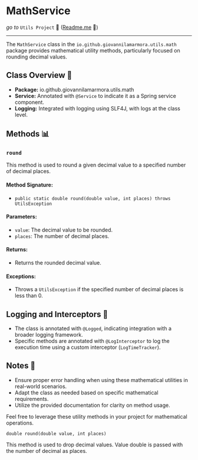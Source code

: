 # MathService

_go to_ `Utils Project` 🚀 ([Readme.me](../../../../../../../../README.md) 📄)

---

The `MathService` class in the `io.github.giovannilamarmora.utils.math` package provides mathematical utility methods,
particularly focused on rounding decimal values.

## Class Overview 🧮

- **Package:** io.github.giovannilamarmora.utils.math
- **Service:** Annotated with `@Service` to indicate it as a Spring service component.
- **Logging:** Integrated with logging using SLF4J, with logs at the class level.

## Methods 📊

### `round`

This method is used to round a given decimal value to a specified number of decimal places.

#### Method Signature:

- `public static double round(double value, int places) throws UtilsException`

#### Parameters:

- `value`: The decimal value to be rounded.
- `places`: The number of decimal places.

#### Returns:

- Returns the rounded decimal value.

#### Exceptions:

- Throws a `UtilsException` if the specified number of decimal places is less than 0.

## Logging and Interceptors 📝

- The class is annotated with `@Logged`, indicating integration with a broader logging framework.
- Specific methods are annotated with `@LogInterceptor` to log the execution time using a custom
  interceptor (`LogTimeTracker`).

## Notes 📝

- Ensure proper error handling when using these mathematical utilities in real-world scenarios.
- Adapt the class as needed based on specific mathematical requirements.
- Utilize the provided documentation for clarity on method usage.

Feel free to leverage these utility methods in your project for mathematical operations.

```
double round(double value, int places)
```

This method is used to drop decimal values. Value double is passed with the number of decimal as places.